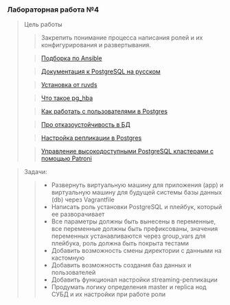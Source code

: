 ### Лабораторная работа №4

> Цель работы
>> Закрепить понимание процесса написания ролей и их конфигурирования и развертывания.
> 
>> [Подборка по Ansible](https://gitlab.com/deusops/lessons/documentation/ansible)
>
>> [Документация к PostgreSQL на русском](https://postgrespro.ru/docs/postgrespro/14/index)
>
>> [Установка от ruvds](https://ruvds.com/ru/helpcenter/postgresql-pgadmin-ubuntu/)
>
>> [Что такое pg_hba](https://postgrespro.ru/docs/postgrespro/10/auth-pg-hba-conf)
>
>> [Как работать с пользователями в Postgres](https://www.dmosk.ru/miniinstruktions.php?mini=postgresql-users)
> 
>> [Про отказоустойчивость в БД](https://postgrespro.ru/docs/postgrespro/14/high-availability)
> 
>> [Настройка репликации в Postgres](https://selectel.ru/blog/tutorials/how-to-set-up-replication-in-postgresql/)
>
>> [Управление высокодоступными PostgreSQL кластерами с помощью Patroni](https://habr.com/ru/post/504044/)
>

> Задачи:
>> * Развернуть виртуальную машину для приложения (app) и виртуальную машину для будущей системы базы данных (db) через Vagrantfile
>> * Написать роль установки PostgreSQL и плейбук, который ее разворачивает
>> * Все параметры должны быть вынесены в переменные, все переменные должны быть префиксованы, значения переменных устанавливаются через group_vars для плейбука, роль должна быть покрыта тестами
>> * Добавить возможность смены директории с данными на кастомную
>> * Добавить возможность создания баз данных и пользователей
>> * Добавить функционал настройки streaming-репликации
>> * Продумать логику определения master и replica нод СУБД и их настройки при работе роли



